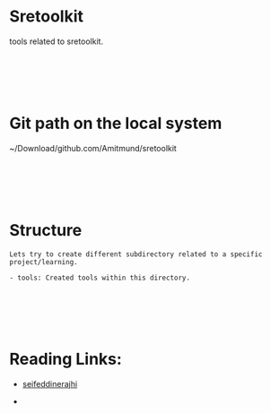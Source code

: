 # Sretoolkit
tools related to sretoolkit.


<br>
<br>
<br>
<br>

# Git path on the local system
~/Download/github.com/Amitmund/sretoolkit



<br>
<br>
<br>
<br>

# Structure

```
Lets try to create different subdirectory related to a specific project/learning.

- tools: Created tools within this directory.
```



<br>
<br>
<br>
<br>


# Reading Links:

- [seifeddinerajhi](https://medium.com/@seifeddinerajhi)

- 





